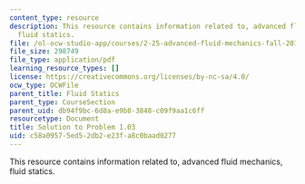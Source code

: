 ```yaml
---
content_type: resource
description: This resource contains information related to, advanced fluid mechanics,
  fluid statics.
file: /ol-ocw-studio-app/courses/2-25-advanced-fluid-mechanics-fall-2013/c58a09575ed52db2e23fa8c0baad0277_MIT2_25F13_Shapi1.03_Solu.pdf
file_size: 298749
file_type: application/pdf
learning_resource_types: []
license: https://creativecommons.org/licenses/by-nc-sa/4.0/
ocw_type: OCWFile
parent_title: Fluid Statics
parent_type: CourseSection
parent_uid: db94f9bc-6d8a-e9b8-3848-c09f9aa1c6ff
resourcetype: Document
title: Solution to Problem 1.03
uid: c58a0957-5ed5-2db2-e23f-a8c0baad0277
---
```

This resource contains information related to, advanced fluid mechanics, fluid statics.